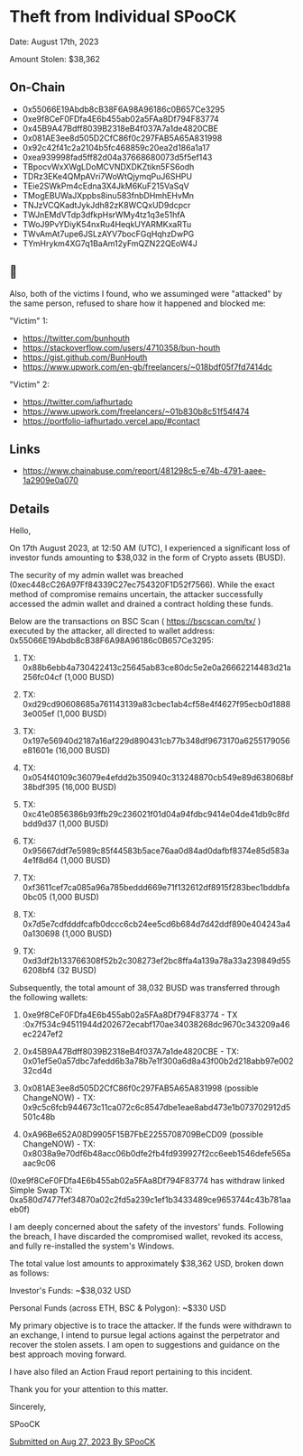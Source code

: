 # Theft from Individual SPooCK

Date: August 17th, 2023

Amount Stolen: $38,362


## On-Chain

- 0x55066E19Abdb8cB38F6A98A96186c0B657Ce3295
- 0xe9f8CeF0FDfa4E6b455ab02a5FAa8Df794F83774
- 0x45B9A47Bdff8039B2318eB4f037A7a1de4820CBE
- 0x081AE3ee8d505D2CfC86f0c297FAB5A65A831998
- 0x92c42f41c2a2104b5fc468859c20ea2d186a1a17
- 0xea939998fad5ff82d04a37668680073d5f5ef143
- TBpocvWxXWgLDoMCVNDXDKZtikn5FS6odh
- TDRz3EKe4QMpAVri7WoWtQjymqPuJ6SHPU
- TEie2SWkPm4cEdna3X4JkM6KuF215VaSqV
- TMogEBUWaJXppbs8inu583fnbDHmhEHvMn
- TNJzVCQKadtJykJdh82zK8WCQxUD9dcpcr
- TWJnEMdVTdp3dfkpHsrWMy4tz1q3e51hfA
- TWoJ9PvYDiyK54nxRu4HeqkUYARMKxaRTu
- TWvAmAt7upe6JSLzAYV7bocFGqHqhzDwPG
- TYmHrykm4XG7q1BaAm12yFmQZN22QEoW4J


## 🤔

Also, both of the victims I found, who we assuminged were "attacked" by the same person, refused to share how it happened and blocked me:

"Victim" 1:

- https://twitter.com/bunhouth
- https://stackoverflow.com/users/4710358/bun-houth
- https://gist.github.com/BunHouth
- https://www.upwork.com/en-gb/freelancers/~018bdf05f7fd7414dc

"Victim" 2:

- https://twitter.com/iafhurtado
- https://www.upwork.com/freelancers/~01b830b8c51f54f474
- https://portfolio-iafhurtado.vercel.app/#contact


## Links

- https://www.chainabuse.com/report/481298c5-e74b-4791-aaee-1a2909e0a070


## Details


Hello,

On 17th August 2023, at 12:50 AM (UTC), I experienced a significant loss of investor funds amounting to $38,032 in the form of Crypto assets (BUSD).

The security of my admin wallet was breached (0xec448cC26A97Ff84339C27ec754320F1D52f7566). While the exact method of compromise remains uncertain, the attacker successfully accessed the admin wallet and drained a contract holding these funds.

Below are the transactions on BSC Scan ( https://bscscan.com/tx/ ) executed by the attacker, all directed to wallet address: 0x55066E19Abdb8cB38F6A98A96186c0B657Ce3295:

1. TX: 0x88b6ebb4a730422413c25645ab83ce80dc5e2e0a26662214483d21a256fc04cf (1,000 BUSD)

2. TX: 0xd29cd90608685a761143139a83cbec1ab4cf58e4f4627f95ecb0d18883e005ef (1,000 BUSD)

3. TX: 0x197e56940d2187a16af229d890431cb77b348df9673170a6255179056e81601e (16,000 BUSD)

4. TX: 0x054f40109c36079e4efdd2b350940c313248870cb549e89d638068bf38bdf395 (16,000 BUSD)

5. TX: 0xc41e0856386b93ffb29c236021f01d04a94fdbc9414e04de41db9c8fdbdd9d37 (1,000 BUSD)

6. TX: 0x95667ddf7e5989c85f44583b5ace76aa0d84ad0dafbf8374e85d583a4e1f8d64 (1,000 BUSD)

7. TX: 0xf3611cef7ca085a96a785beddd669e71f132612df8915f283bec1bddbfa0bc05 (1,000 BUSD)

8. TX: 0x7d5e7cdfdddfcafb0dccc6cb24ee5cd6b684d7d42ddf890e404243a40a130698 (1,000 BUSD)

9. TX: 0xd3df2b133766308f52b2c308273ef2bc8ffa4a139a78a33a239849d556208bf4 (32 BUSD)

Subsequently, the total amount of 38,032 BUSD was transferred through the following wallets:

1. 0xe9f8CeF0FDfa4E6b455ab02a5FAa8Df794F83774 - TX :0x7f534c94511944d202672ecabf170ae34038268dc9670c343209a46ec2247ef2

2. 0x45B9A47Bdff8039B2318eB4f037A7a1de4820CBE - TX: 0x01ef5e0a57dbc7afedd6b3a78b7e1f300a6d8a43f00b2d218abb97e00232cd4d

3. 0x081AE3ee8d505D2CfC86f0c297FAB5A65A831998 (possible ChangeNOW) - TX: 0x9c5c6fcb944673c11ca072c6c8547dbe1eae8abd473e1b073702912d5501c48b

4. 0xA96Be652A08D9905F15B7FbE2255708709BeCD09 (possible ChangeNOW) - TX: 0x8038a9e70df6b48acc06b0dfe2fb4fd939927f2cc6eeb1546defe565aaac9c06


(0xe9f8CeF0FDfa4E6b455ab02a5FAa8Df794F83774 has withdraw linked Simple Swap TX: 0xa580d7477fef34870a02c2fd5a239c1ef1b3433489ce9653744c43b781aaeb0f)

I am deeply concerned about the safety of the investors' funds. Following the breach, I have discarded the compromised wallet, revoked its access, and fully re-installed the system's Windows.

The total value lost amounts to approximately $38,362 USD, broken down as follows:

Investor's Funds: ~$38,032 USD

Personal Funds (across ETH, BSC & Polygon): ~$330 USD

My primary objective is to trace the attacker. If the funds were withdrawn to an exchange, I intend to pursue legal actions against the perpetrator and recover the stolen assets. I am open to suggestions and guidance on the best approach moving forward.

I have also filed an Action Fraud report pertaining to this incident.

Thank you for your attention to this matter.

Sincerely,

SPooCK

[Submitted on Aug 27, 2023 By SPooCK](https://www.chainabuse.com/report/481298c5-e74b-4791-aaee-1a2909e0a070)